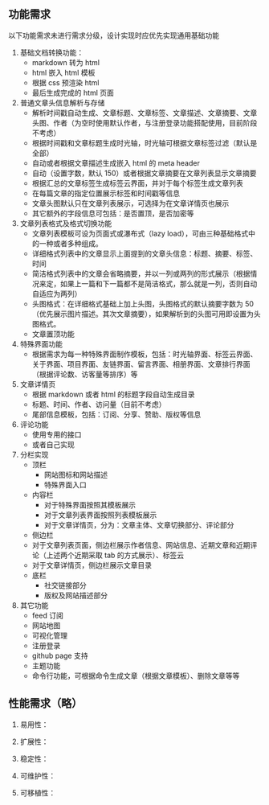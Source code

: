 ## 功能需求

以下功能需求未进行需求分级，设计实现时应优先实现通用基础功能

1. 基础文档转换功能：
   - markdown 转为 html
   - html 嵌入 html 模板
   - 根据 css 预渲染 html
   - 最后生成完成的 html 页面
2. 普通文章头信息解析与存储
   - 解析时间戳自动生成、文章标题、文章标签、文章描述、文章摘要、文章头图、作者（为空时使用默认作者，与注册登录功能搭配使用，目前阶段不考虑）
   - 根据时间戳和文章标题生成时光轴，时光轴可根据文章标签过滤（默认是全部）
   - 自动或者根据文章描述生成嵌入 html 的 meta header
   - 自动（设置字数，默认 150）或者根据文章摘要在文章列表显示文章摘要
   - 根据汇总的文章标签生成标签云界面，并对于每个标签生成文章列表
   - 在每篇文章的指定位置展示标签和时间戳等信息
   - 文章头图默认只在文章列表展示，可选择为在文章详情页也展示
   - 其它额外的字段信息可包括：是否置顶，是否加密等
3. 文章列表格式及格式切换功能
   - 文章列表模板可设为页面式或瀑布式（lazy load），可由三种基础格式中的一种或者多种组成。
   - 详细格式列表中的文章显示上面提到的文章头信息：标题、摘要、标签、时间
   - 简洁格式列表中的文章会省略摘要，并以一列或两列的形式展示（根据情况来定，如果上一篇和下一篇都不是简洁格式，那么就是一列，否则自动自适应为两列）
   - 头图格式：在详细格式基础上加上头图，头图格式的默认摘要字数为 50（优先展示图片描述。其次文章摘要），如果解析到的头图可用即设置为头图格式。
   - 文章置顶功能
4. 特殊界面功能
   - 根据需求为每一种特殊界面制作模板，包括：时光轴界面、标签云界面、关于界面、项目界面、友链界面、留言界面、相册界面、文章排行界面（根据评论数、访客量等排序）等
5. 文章详情页
   - 根据 markdown 或者 html 的标题字段自动生成目录
   - 标题、时间、作者、访问量（目前不考虑）
   - 尾部信息模板，包括：订阅、分享、赞助、版权等信息
6. 评论功能
   - 使用专用的接口
   - 或者自己实现
7. 分栏实现
   - 顶栏
     - 网站图标和网站描述
     - 特殊界面入口
   - 内容栏
     - 对于特殊界面按照其模板展示
     - 对于文章列表界面按照列表模板展示
     - 对于文章详情页，分为：文章主体、文章切换部分、评论部分
   -  侧边栏
     - 对于文章列表页面，侧边栏展示作者信息、网站信息、近期文章和近期评论（上述两个近期采取 tab 的方式展示）、标签云
     - 对于文章详情页，侧边栏展示文章目录
   - 底栏
     - 社交链接部分
     - 版权及网站描述部分
8. 其它功能
   - feed 订阅
   - 网站地图
   - 可视化管理
   - 注册登录
   - github page 支持
   - 主题功能
   - 命令行功能，可根据命令生成文章（根据文章模板）、删除文章等等



## 性能需求（略）

1. 易用性：

2. 扩展性：

3. 稳定性：

4. 可维护性：

5. 可移植性：
